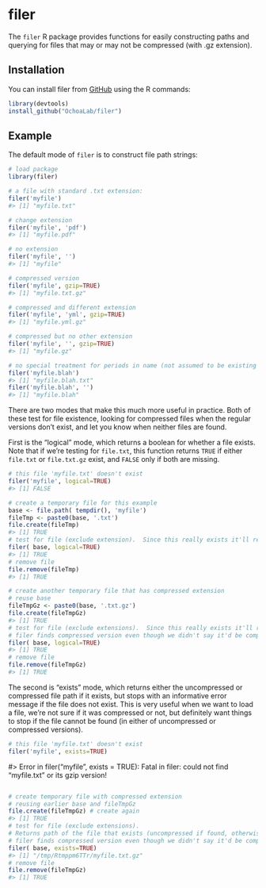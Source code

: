 
<!-- README.md is generated from README.Rmd. Please edit that file -->

# filer

The `filer` R package provides functions for easily constructing paths
and querying for files that may or may not be compressed (with .gz
extension).

## Installation

You can install filer from [GitHub](https://github.com/OchoaLab/) using
the R commands:

``` r
library(devtools)
install_github("OchoaLab/filer")
```

## Example

The default mode of `filer` is to construct file path strings:

``` r
# load package
library(filer)

# a file with standard .txt extension:
filer('myfile')
#> [1] "myfile.txt"

# change extension
filer('myfile', 'pdf')
#> [1] "myfile.pdf"

# no extension
filer('myfile', '')
#> [1] "myfile"

# compressed version
filer('myfile', gzip=TRUE)
#> [1] "myfile.txt.gz"

# compressed and different extension
filer('myfile', 'yml', gzip=TRUE)
#> [1] "myfile.yml.gz"

# compressed but no other extension
filer('myfile', '', gzip=TRUE)
#> [1] "myfile.gz"

# no special treatment for periods in name (not assumed to be existing extensions)
filer('myfile.blah')
#> [1] "myfile.blah.txt"
filer('myfile.blah', '')
#> [1] "myfile.blah"
```

There are two modes that make this much more useful in practice. Both of
these test for file existence, looking for compressed files when the
regular versions don’t exist, and let you know when neither files are
found.

First is the “logical” mode, which returns a boolean for whether a file
exists. Note that if we’re testing for `file.txt`, this function returns
`TRUE` if either `file.txt` or `file.txt.gz` exist, and `FALSE` only if
both are missing.

``` r
# this file 'myfile.txt' doesn't exist
filer('myfile', logical=TRUE)
#> [1] FALSE

# create a temporary file for this example
base <- file.path( tempdir(), 'myfile')
fileTmp <- paste0(base, '.txt')
file.create(fileTmp)
#> [1] TRUE
# test for file (exclude extension).  Since this really exists it'll return TRUE!
filer( base, logical=TRUE)
#> [1] TRUE
# remove file
file.remove(fileTmp)
#> [1] TRUE

# create another temporary file that has compressed extension
# reuse base
fileTmpGz <- paste0(base, '.txt.gz')
file.create(fileTmpGz)
#> [1] TRUE
# test for file (exclude extensions).  Since this really exists it'll return TRUE!
# filer finds compressed version even though we didn't say it'd be compressed
filer( base, logical=TRUE)
#> [1] TRUE
# remove file
file.remove(fileTmpGz)
#> [1] TRUE
```

The second is “exists” mode, which returns either the uncompressed or
compressed file path if it exists, but stops with an informative error
message if the file does not exist. This is very useful when we want to
load a file, we’re not sure if it was compressed or not, but definitely
want things to stop if the file cannot be found (in either of
uncompressed or compressed versions).

``` r
# this file 'myfile.txt' doesn't exist
filer('myfile', exists=TRUE)
```

<div class="alert alert-danger">

\#\> Error in filer(“myfile”, exists = TRUE): Fatal in filer: could not
find “myfile.txt” or its gzip version\!

</div>

``` r

# create temporary file with compressed extension
# reusing earlier base and fileTmpGz
file.create(fileTmpGz) # create again
#> [1] TRUE
# test for file (exclude extensions).
# Returns path of the file that exists (uncompressed if found, otherwise compressed if that is found)
# filer finds compressed version even though we didn't say it'd be compressed
filer( base, exists=TRUE)
#> [1] "/tmp/Rtmppm6TTr/myfile.txt.gz"
# remove file
file.remove(fileTmpGz)
#> [1] TRUE
```
